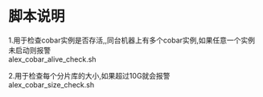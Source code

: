 脚本说明
=================================================
1.用于检查cobar实例是否存活,,同台机器上有多个cobar实例,如果任意一个实例未启动则报警  
alex_cobar_alive_check.sh

2.用于检查每个分片库的大小,如果超过10G就会报警  
alex_cobar_size_check.sh
